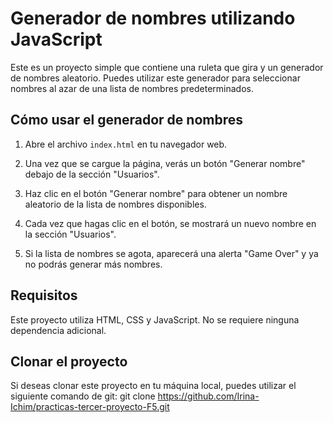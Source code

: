 # Generador de nombres utilizando JavaScript

Este es un proyecto simple que contiene una ruleta que gira y un generador de nombres aleatorio. Puedes utilizar este generador para seleccionar nombres al azar de una lista de nombres predeterminados.

## Cómo usar el generador de nombres

1. Abre el archivo `index.html` en tu navegador web.

2. Una vez que se cargue la página, verás un botón "Generar nombre" debajo de la sección "Usuarios".

3. Haz clic en el botón "Generar nombre" para obtener un nombre aleatorio de la lista de nombres disponibles.

4. Cada vez que hagas clic en el botón, se mostrará un nuevo nombre en la sección "Usuarios".

5. Si la lista de nombres se agota, aparecerá una alerta "Game Over" y ya no podrás generar más nombres.

## Requisitos

Este proyecto utiliza HTML, CSS y JavaScript. No se requiere ninguna dependencia adicional.


## Clonar el proyecto

Si deseas clonar este proyecto en tu máquina local, puedes utilizar el siguiente comando de git:
git clone https://github.com/Irina-Ichim/practicas-tercer-proyecto-F5.git


